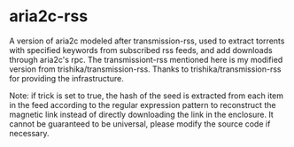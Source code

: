 # aria2c-rss
A version of aria2c modeled after transmission-rss, used to extract torrents with specified keywords from subscribed rss feeds, and add downloads through aria2c's rpc. The transmissiont-rss mentioned here is my modified version from trishika/transmission-rss. Thanks to trishika/transmission-rss for providing the infrastructure.

Note: if trick is set to true, the hash of the seed is extracted from each item in the feed according to the regular expression pattern to reconstruct the magnetic link instead of directly downloading the link in the enclosure. It cannot be guaranteed to be universal, please modify the source code if necessary.
